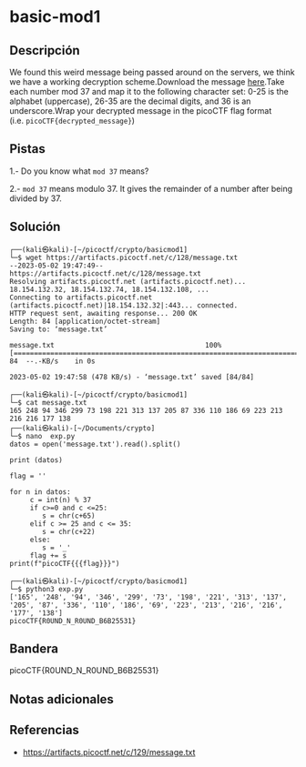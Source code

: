 # basic-mod1

## Descripción

We found this weird message being passed around on the servers, we think we have a working decryption scheme.Download the message [here](https://artifacts.picoctf.net/c/129/message.txt).Take each number mod 37 and map it to the following character set: 0-25 is the alphabet (uppercase), 26-35 are the decimal digits, and 36 is an underscore.Wrap your decrypted message in the picoCTF flag format (i.e. `picoCTF{decrypted_message}`)

## Pistas

1.- Do you know what `mod 37` means?

2.- `mod 37` means modulo 37. It gives the remainder of a number after being divided by 37.

## Solución

```
┌──(kali㉿kali)-[~/picoctf/crypto/basicmod1]
└─$ wget https://artifacts.picoctf.net/c/128/message.txt                                   
--2023-05-02 19:47:49--  https://artifacts.picoctf.net/c/128/message.txt
Resolving artifacts.picoctf.net (artifacts.picoctf.net)... 18.154.132.32, 18.154.132.74, 18.154.132.108, ...
Connecting to artifacts.picoctf.net (artifacts.picoctf.net)|18.154.132.32|:443... connected.
HTTP request sent, awaiting response... 200 OK
Length: 84 [application/octet-stream]
Saving to: ‘message.txt’

message.txt                                     100%[======================================================================================================>]      84  --.-KB/s    in 0s      

2023-05-02 19:47:58 (478 KB/s) - ‘message.txt’ saved [84/84]

┌──(kali㉿kali)-[~/picoctf/crypto/basicmod1]
└─$ cat message.txt 
165 248 94 346 299 73 198 221 313 137 205 87 336 110 186 69 223 213 216 216 177 138                                                                                                                                                                                                
┌──(kali㉿kali)-[~/Documents/crypto]
└─$ nano  exp.py 
datos = open('message.txt').read().split()

print (datos)

flag = ''

for n in datos:
     c = int(n) % 37
     if c>=0 and c <=25:
        s = chr(c+65)
     elif c >= 25 and c <= 35:
        s = chr(c+22)
     else:
        s = '_'
     flag += s
print(f"picoCTF{{{flag}}}")
                                                                                        ┌──(kali㉿kali)-[~/picoctf/crypto/basicmod1]
└─$ python3 exp.py 
['165', '248', '94', '346', '299', '73', '198', '221', '313', '137', '205', '87', '336', '110', '186', '69', '223', '213', '216', '216', '177', '138']
picoCTF{R0UND_N_R0UND_B6B25531}
```

## Bandera

picoCTF{R0UND_N_R0UND_B6B25531}

## Notas adicionales



## Referencias
- https://artifacts.picoctf.net/c/129/message.txt